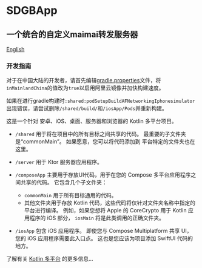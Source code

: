 # SDGBApp 
## 一个统合的自定义maimai转发服务器
[English](./README-en.md)

### 开发指南
对于在中国大陆的开发者，请首先编辑[gradle.properties](./gradle.properties)文件，将
`inMainlandChina`的值改为`true`以启用阿里云镜像并加快构建速度。

如果在进行gradle构建时`:shared:podSetupBuildAFNetworkingIphonesimulator`出现错误，请尝试删除`/shared/build/`和`/iosApp/Pods`并重新构建。

这是一个针对 安卓、iOS、桌面、服务器和浏览器的 Kotlin 多平台项目。

* `/shared` 用于将在项目中的所有目标之间共享的代码。
  最重要的子文件夹是“commonMain”。
  如果愿意，您可以将代码添加到
  平台特定的文件夹也在这里。

* `/server` 用于 Ktor 服务器应用程序。

* `/composeApp` 主要用于存放UI代码，用于在您的 Compose 多平台应用程序之间共享的代码。
  它包含几个子文件夹：
  - `commonMain` 用于所有目标通用的代码。
  - 其他文件夹用于存放 Kotlin 代码，这些代码将仅针对文件夹名称中指定的平台进行编译。
    例如，如果您想将 Apple 的 CoreCrypto 用于 Kotlin 应用程序的 iOS 部分，
    `iosMain` 将是此类调用的正确文件夹。

* `/iosApp` 包含 iOS 应用程序。 即使您与 Compose Multiplatform 共享 UI，
  您的 iOS 应用程序需要此入口点。 这也是您应该为项目添加 SwiftUI 代码的地方。

了解有关 [Kotlin 多平台](https://www.jetbrains.com/help/kotlin-multiplatform-dev/get-started.html) 的更多信息...